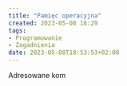 ```yaml
---
title: "Pamięc operacyjna"
created: 2023-05-08 18:29
tags:
- Programowanie
- Zagadnienia
date: 2023-05-08T18:53:53+02:00
---
```



Adresowane kom